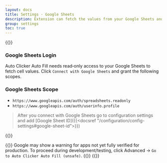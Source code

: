 ```yaml
---
layout: docs
title: Settings · Google Sheets
description: Extension can fetch the values from your Google Sheets and fill the forms on behalf of you.
group: settings
toc: true
---
```


{{<img global-settings.png>}}

### Google Sheets Login
Auto Clicker Auto Fill needs read‑only access to your Google Sheets to fetch cell values. Click `Connect with Google Sheets` and grant the following scopes.

### Google Sheets Scope
- `https://www.googleapis.com/auth/spreadsheets.readonly`
- `https://www.googleapis.com/auth/userinfo.profile`

> After you connect with Google Sheets go to configuration settings and add [Google Sheet ID]({{<docsref "/configuration/config-settings#google-sheet-id">}})

{{<img settings-google-sheets.png>}}

{{<callout danger>}}
Google may show a warning for apps not yet fully verified for production. To proceed during development/testing, click Advanced → `Go to Auto Clicker Auto Fill (unsafe)`.
{{<img settings-google-sheets-error.png>}}
{{</callout>}}